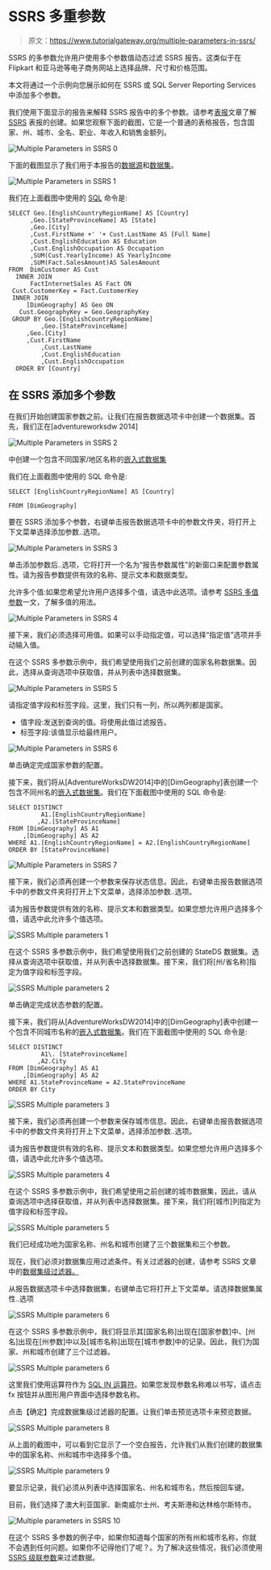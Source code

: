 # SSRS 多重参数

> 原文：<https://www.tutorialgateway.org/multiple-parameters-in-ssrs/>

SSRS 的多参数允许用户使用多个参数值动态过滤 SSRS 报告。这类似于在 Flipkart 和亚马逊等电子商务网站上选择品牌、尺寸和价格范围。

本文将通过一个示例向您展示如何在 SSRS 或 SQL Server Reporting Services 中添加多个参数。

我们使用下面显示的报告来解释 SSRS 报告中的多个参数。请参考[表报](https://www.tutorialgateway.org/ssrs-table-report/)文章了解 [SSRS](https://www.tutorialgateway.org/ssrs/) 表报的创建。如果您观察下面的截图，它是一个普通的表格报告，包含国家、州、城市、全名、职业、年收入和销售金额列。

![Multiple Parameters in SSRS 0](img/1a3c6d4167ebd6b151157a338e9a23a9.png)

下面的截图显示了我们用于本报告的[数据源](https://www.tutorialgateway.org/ssrs-shared-data-source/)和[数据集](https://www.tutorialgateway.org/shared-dataset-in-ssrs/)。

![Multiple Parameters in SSRS 1](img/d87b5383a795dac191ab5a5f9520568e.png)

我们在上面截图中使用的 [SQL](https://www.tutorialgateway.org/sql/) 命令是:

```
SELECT Geo.[EnglishCountryRegionName] AS [Country]
      ,Geo.[StateProvinceName] AS [State]
      ,Geo.[City]
      ,Cust.FirstName +' '+ Cust.LastName AS [Full Name]  
      ,Cust.EnglishEducation AS Education 
      ,Cust.EnglishOccupation AS Occupation
      ,SUM(Cust.YearlyIncome) AS YearlyIncome
      ,SUM(Fact.SalesAmount)AS SalesAmount 
FROM  DimCustomer AS Cust
  INNER JOIN
      FactInternetSales AS Fact ON 
 Cust.CustomerKey = Fact.CustomerKey
 INNER JOIN
     [DimGeography] AS Geo ON
   Cust.GeographyKey = Geo.GeographyKey
 GROUP BY Geo.[EnglishCountryRegionName]
         ,Geo.[StateProvinceName] 
	 ,Geo.[City]
	 ,Cust.FirstName
         ,Cust.LastName  
         ,Cust.EnglishEducation 
         ,Cust.EnglishOccupation 
  ORDER BY [Country]

```

## 在 SSRS 添加多个参数

在我们开始创建国家参数之前。让我们在报告数据选项卡中创建一个数据集。首先，我们正在[adventureworksdw 2014]

![Multiple Parameters in SSRS 2](img/ac7d5ad2c6ab23d9d8211223cc2254fe.png)

中创建一个包含不同国家/地区名称的[嵌入式数据集](https://www.tutorialgateway.org/embedded-dataset-in-ssrs/)

我们在上面截图中使用的 SQL 命令是:

```
SELECT [EnglishCountryRegionName] AS [Country]

FROM [DimGeography]
```

要在 SSRS 添加多个参数，右键单击报告数据选项卡中的参数文件夹，将打开上下文菜单选择添加参数..选项。

![Multiple Parameters in SSRS 3](img/c0f82233bb8ae83db8665c39e847df84.png)

单击添加参数后..选项，它将打开一个名为“报告参数属性”的新窗口来配置参数属性。请为报告参数提供有效的名称、提示文本和数据类型。

允许多个值:如果您希望允许用户选择多个值，请选中此选项。请参考 [SSRS 多值参数](https://www.tutorialgateway.org/ssrs-multi-value-parameter/)一文，了解多值的用法。

![Multiple Parameters in SSRS 4](img/550a518c71634a89a81d74fc7cbee643.png)

接下来，我们必须选择可用值。如果可以手动指定值，可以选择“指定值”选项并手动输入值。

在这个 SSRS 多参数示例中，我们希望使用我们之前创建的国家名称数据集。因此，选择从查询选项中获取值，并从列表中选择数据集。

![Multiple Parameters in SSRS 5](img/b17fba58f5c096a8ca924563508961dd.png)

请指定值字段和标签字段。这里，我们只有一列，所以两列都是国家。

*   值字段:发送到查询的值。将使用此值过滤报告。
*   标签字段:该值显示给最终用户。

![Multiple Parameters in SSRS 6](img/86980c74321dc411dc56eb71ef0c1a8b.png)

单击确定完成国家参数的配置。

接下来，我们将从[AdventureWorksDW2014]中的[DimGeography]表创建一个包含不同州名的[嵌入式数据集](https://www.tutorialgateway.org/embedded-dataset-in-ssrs/)。我们在下面截图中使用的 SQL 命令是:

```
SELECT DISTINCT 
         A1.[EnglishCountryRegionName]
        ,A2.[StateProvinceName]
FROM [DimGeography] AS A1
    ,[DimGeography] AS A2
WHERE A1.[EnglishCountryRegionName] = A2.[EnglishCountryRegionName]
ORDER BY [StateProvinceName]
```

![Multiple Parameters in SSRS 7](img/103f2e1fc298ad5e382f259cf9a3f70b.png)

接下来，我们必须再创建一个参数来保存状态信息。因此，右键单击报告数据选项卡中的参数文件夹将打开上下文菜单，选择添加参数..选项。

请为报告参数提供有效的名称、提示文本和数据类型。如果您想允许用户选择多个值，请选中此允许多个值选项。

![SSRS Multiple parameters 1](img/ff1c2c25dda1bc7f0c4d3c550066de4a.png)

在这个 SSRS 多参数示例中，我们希望使用我们之前创建的 StateDS 数据集。选择从查询选项中获取值，并从列表中选择数据集。接下来，我们将[州/省名称]指定为值字段和标签字段。

![SSRS Multiple parameters 2](img/9ff31ea0fb5f932c06ce00ed475311ca.png)

单击确定完成状态参数的配置。

接下来，我们将从[AdventureWorksDW2014]中的[DimGeography]表中创建一个包含不同城市名称的[嵌入式数据集](https://www.tutorialgateway.org/embedded-dataset-in-ssrs/)。我们在下面截图中使用的 SQL 命令是:

```
SELECT DISTINCT 
         A1\. [StateProvinceName]
        ,A2.City 
FROM [DimGeography] AS A1
    ,[DimGeography] AS A2
WHERE A1.StateProvinceName = A2.StateProvinceName
ORDER BY City
```

![SSRS Multiple parameters 3](img/d1ba8f29b549b3d134946a6f5bb3ea57.png)

接下来，我们必须再创建一个参数来保存城市信息。因此，右键单击报告数据选项卡中的参数文件夹将打开上下文菜单，选择添加参数..选项。

请为报告参数提供有效的名称、提示文本和数据类型。如果您想允许用户选择多个值，请选中此允许多个值选项。

![SSRS Multiple parameters 4](img/86d01534ba6b29a857cc1ea1954389df.png)

在这个 SSRS 多参数示例中，我们希望使用之前创建的城市数据集，因此，请从查询选项中选择获取值，并从列表中选择数据集。接下来，我们将[城市]列指定为值字段和标签字段。

![SSRS Multiple parameters 5](img/e85530ffed4ae9dba429d32b43ff808a.png)

我们已经成功地为国家名称、州名和城市创建了三个数据集和三个参数。

现在，我们必须对数据集应用过滤条件。有关过滤器的创建，请参考 SSRS 文章中的[数据集级过滤器。](https://www.tutorialgateway.org/filters-at-dataset-level-in-ssrs/)

从报告数据选项卡中选择数据集，右键单击它将打开上下文菜单。请选择数据集属性..选项

![SSRS Multiple parameters 6](img/6e18189b449d07944b558e75d6c34851.png)

在这个 SSRS 多参数示例中，我们将显示其[国家名称]出现在[国家参数]中、[州名]出现在[州参数]中以及[城市名称]出现在[城市参数]中的记录。因此，我们为国家、州和城市创建了三个过滤器。

![SSRS Multiple parameters 6](img/7aa52f0740368744c2573b2fb7576069.png)

这里我们使用运算符作为 [SQL IN 运算符](https://www.tutorialgateway.org/sql-in-operator/)。如果您发现参数名称难以书写，请点击 fx 按钮并从图形用户界面中选择参数名称。

点击【确定】完成数据集级过滤器的配置。让我们单击预览选项卡来预览数据。

![SSRS Multiple parameters 8](img/7e008b91c2c70dd536e8ddf139ba1fbd.png)

从上面的截图中，可以看到它显示了一个空白报告，允许我们从我们创建的数据集中的国家名称、州和城市中选择多个值。

![SSRS Multiple parameters 9](img/c7dcc25d2e9ead884282a575fcc9332d.png)

要显示记录，我们必须从列表中选择国家名、州名和城市名，然后按回车键。

目前，我们选择了澳大利亚国家、新南威尔士州、考夫斯港和达林格尔斯特市。

![Multiple parameters in SSRS 10](img/65eaf486644a53b340e339ef07ed2362.png)

在这个 SSRS 多参数的例子中，如果你知道每个国家的所有州和城市名称，你就不会遇到任何问题。如果你不记得他们了呢？。为了解决这些情况，我们必须使用 [SSRS 级联参数](https://www.tutorialgateway.org/ssrs-cascading-parameters/)来过滤数据。
